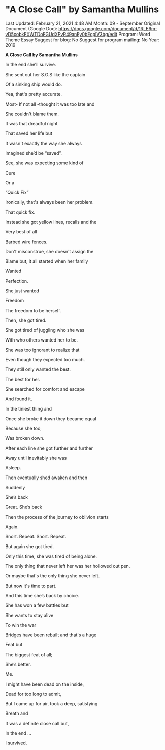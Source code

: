 # "A Close Call" by Samantha Mullins

Last Updated: February 21, 2021 4:48 AM
Month: 09 - September
Original Document (Google Doc): https://docs.google.com/document/d/1RLE6m-vD5cobkFXWTDoFGUdXPvR49anEy0bEcpIV3bg/edit
Program: Word Theme Essay
Suggest for blog: No
Suggest for program mailing: No
Year: 2019

**A Close Call by Samantha Mullins**

In the end she’ll survive.

She sent out her S.O.S like the captain

Of a sinking ship would do.

Yea, that's pretty accurate.

Most- If not all -thought it was too late and

She couldn't blame them.

It was that dreadful night

That saved her life but

It wasn't exactly the way she always

Imagined she’d be “saved”.

See, she was expecting some kind of

Cure

Or a

“Quick Fix”

Ironically, that's always been her problem.

That quick fix.

Instead she got yellow lines, recalls and the

Very best of all

Barbed wire fences.

Don't misconstrue, she doesn't assign the

Blame but, it all started when her family

Wanted

Perfection.

She just wanted

Freedom

The freedom to be herself.

Then, she got tired.

She got tired of juggling who she was

With who others wanted her to be.

She was too ignorant to realize that

Even though they expected too much.

They still only wanted the best.

The best for her.

She searched for comfort and escape

And found it.

In the tiniest thing and

Once she broke it down they became equal

Because she too,

Was broken down.

After each line she got further and further

Away until inevitably she was

Asleep.

Then eventually shed awaken and then

Suddenly

She’s back

Great. She’s back

Then the process of the journey to oblivion starts

Again.

Snort. Repeat. Snort. Repeat.

But again she got tired.

Only this time, she was tired of being alone.

The only thing that never left her was her hollowed out pen.

Or maybe that's the only thing she never left.

But now it's time to part.

And this time she’s back by choice.

She has won a few battles but

She wants to stay alive

To win the war

Bridges have been rebuilt and that's a huge

Feat but

The biggest feat of all;

She’s better.

Me.

I might have been dead on the inside,

Dead for too long to admit,

But I came up for air, took a deep, satisfying

Breath and

It was a definite close call but,

In the end …

I survived.